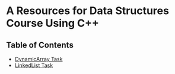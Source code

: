 # A Resources for Data Structures Course Using C++

## Table of Contents

- [DynamicArray Task](01-DynamicArray/README.md)
- [LinkedList Task](02-LinkedList/README.md)
